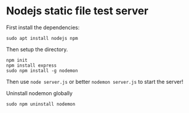 # Nodejs static file test server
First install the dependencies:
```
sudo apt install nodejs npm
```
Then setup the directory.
```
npm init
npm install express
sudo npm install -g nodemon
```
Then use `node server.js` or better `nodemon server.js` to start the server!

Uninstall nodemon globally
```
sudo npm uninstall nodemon
```
